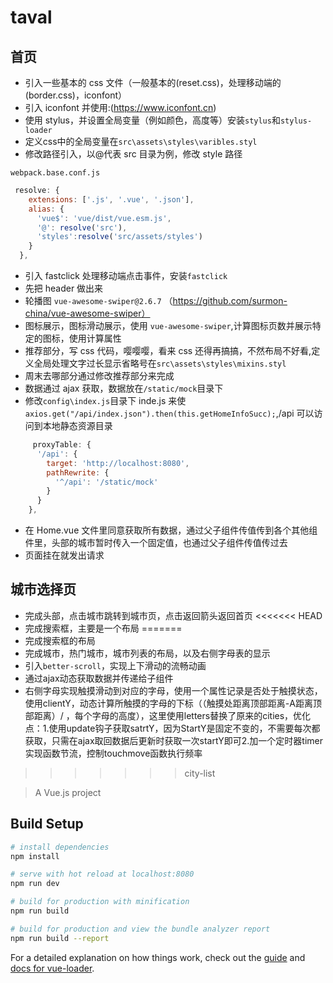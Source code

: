 # taval

## 首页

- 引入一些基本的 css 文件（一般基本的(reset.css)，处理移动端的(border.css)，iconfont）
- 引入 iconfont 并使用:(https://www.iconfont.cn)
- 使用 stylus，并设置全局变量（例如颜色，高度等）安装`stylus`和`stylus-loader`
- 定义css中的全局变量在`src\assets\styles\varibles.styl`
- 修改路径引入，以@代表 src 目录为例，修改 style 路径

`webpack.base.conf.js`

```javascript
 resolve: {
    extensions: ['.js', '.vue', '.json'],
    alias: {
      'vue$': 'vue/dist/vue.esm.js',
      '@': resolve('src'),
      'styles':resolve('src/assets/styles')
    }
  },
```

- 引入 fastclick 处理移动端点击事件，安装`fastclick`
- 先把 header 做出来
- 轮播图 `vue-awesome-swiper@2.6.7` （https://github.com/surmon-china/vue-awesome-swiper）
- 图标展示，图标滑动展示，使用 `vue-awesome-swiper`,计算图标页数并展示特定的图标，使用计算属性
- 推荐部分，写 css 代码，嘤嘤嘤，看来 css 还得再搞搞，不然布局不好看,定义全局处理文字过长显示省略号在`src\assets\styles\mixins.styl`
- 周末去哪部分通过修改推荐部分来完成
- 数据通过 ajax 获取，数据放在`/static/mock`目录下
- 修改`config\index.js`目录下 inde.js 来使`axios.get("/api/index.json").then(this.getHomeInfoSucc);`,/api 可以访问到本地静态资源目录

```javascript
     proxyTable: {
      '/api': {
        target: 'http://localhost:8080',
        pathRewrite: {
          '^/api': '/static/mock'
        }
      }
    },
```

- 在 Home.vue 文件里同意获取所有数据，通过父子组件传值传到各个其他组件里，头部的城市暂时传入一个固定值，也通过父子组件传值传过去
- 页面挂在就发出请求

## 城市选择页

+ 完成头部，点击城市跳转到城市页，点击返回箭头返回首页
<<<<<<< HEAD
+ 完成搜索框，主要是一个布局
=======
+ 完成搜索框的布局
+ 完成城市，热门城市，城市列表的布局，以及右侧字母表的显示
+ 引入`better-scroll`，实现上下滑动的流畅动画
+ 通过ajax动态获取数据并传递给子组件
+ 右侧字母实现触摸滑动到对应的字母，使用一个属性记录是否处于触摸状态，使用clientY，动态计算所触摸的字母的下标（（触摸处距离顶部距离-A距离顶部距离）/ ，每个字母的高度），这里使用letters替换了原来的cities，优化点：1.使用update钩子获取satrtY，因为StartY是固定不变的，不需要每次都获取，只需在ajax取回数据后更新时获取一次startY即可2.加一个定时器timer实现函数节流，控制touchmove函数执行频率


>>>>>>> city-list

> A Vue.js project

## Build Setup

```bash
# install dependencies
npm install

# serve with hot reload at localhost:8080
npm run dev

# build for production with minification
npm run build

# build for production and view the bundle analyzer report
npm run build --report
```

For a detailed explanation on how things work, check out the [guide](http://vuejs-templates.github.io/webpack/) and [docs for vue-loader](http://vuejs.github.io/vue-loader).
